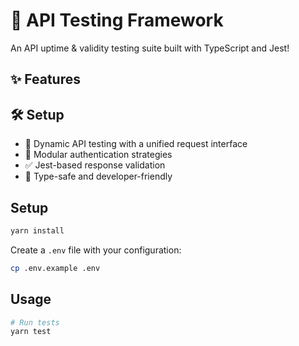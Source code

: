 # 🚀 API Testing Framework

An API uptime & validity testing suite built with TypeScript and Jest!

## ✨ Features

## 🛠️ Setup

- 🔄 Dynamic API testing with a unified request interface
- 🔐 Modular authentication strategies
- ✅ Jest-based response validation
- 🎯 Type-safe and developer-friendly

## Setup

```bash
yarn install
```

Create a `.env` file with your configuration:

```bash
cp .env.example .env
```

## Usage

```bash
# Run tests
yarn test
```
